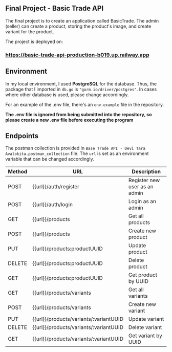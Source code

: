 ## Final Project - Basic Trade API
The final project is to create an application called BasicTrade. The admin (seller) can create a product, storing the product's image, and create variant for the product.

The project is deployed on: 
### https://basic-trade-api-production-b019.up.railway.app


## Environment
In my local environment, I used **PostgreSQL** for the database. Thus, the package that I imported in `db.go` is `"gorm.io/driver/postgres"`. In cases where other database is used, please change accordingly.

For an example of the .env file, there's an `env.example` file in the repository.

**The .env file is ignored from being submitted into the repository, so please create a new .env file before executing the program**

## Endpoints
The postman collection is provided in `Base Trade API - Devi Tara Avalokita.postman_collection` file.
The `url` is set as an environment variable that can be changed accordingly.

| Method | URL | Description |
| ------ | --- | ----------- |
| POST | {{url}}/auth/register | Register new user as an admin |
| POST | {{url}}/auth/login | Login as an admin |
| GET | {{url}}/products | Get all products |
| POST | {{url}}/products | Create new product |
| PUT | {{url}}/products:productUUID | Update product |
| DELETE | {{url}}/products:productUUID | Delete product |
| GET | {{url}}/products:productUUID | Get product by UUID |
| GET | {{url}}/products/variants | Get all variants |
| POST | {{url}}/products/variants | Create new variant |
| PUT | {{url}}/products/variants/:variantUUID | Update variant |
| DELETE | {{url}}/products/variants/:variantUUID | Delete variant |
| GET | {{url}}/products/variants/:variantUUID | Get variant by UUID |